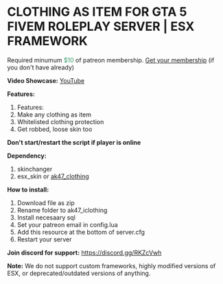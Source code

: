 <h1>CLOTHING AS ITEM FOR GTA 5 FIVEM ROLEPLAY SERVER | ESX FRAMEWORK</h1>
<p>Required minumum <span style="color: #339966;">$10</span> of patreon membership. <a href="https://patreon.com/menanak47" target="_blank">Get your membership</a> (if you don't have already)</p>
<p><strong>Video Showcase:</strong> <a href="https://youtu.be/-9QQQlKoqyE" target="_blank">YouTube</a></p>
<p><strong>Features: </strong></p>
<ol>
<li>Features:</li>
<li>Make any clothing as item</li>
<li>Whitelisted clothing protection</li>
<li>Get robbed, loose skin too </li>
</ol>
<p><strong>Don't start/restart the script if player is online</strong></p>
<p><strong>Dependency:</strong></p>
<ol>
<li>skinchanger</li>
<li>esx_skin or <a href="https://youtu.be/DMsrgJg92PE" target="_blank">ak47_clothing</a></li>
</ol>
<p><strong>How to install:</strong></p>
<ol>
<li>Download file as zip</li>
<li>Rename folder to ak47_iclothing</li>
<li>Install necesaary sql</li>
<li>Set your patreon email in config.lua</li>
<li>Add this resource at the bottom of server.cfg</li>
<li>Restart your server</li>
</ol>
<p><strong>Join discord for support:</strong> <a href="https://discord.gg/RKZcVwh">https://discord.gg/RKZcVwh</a></p>
<p><strong>Note:</strong> We do not support custom frameworks, highly modified versions of ESX, or deprecated/outdated versions of anything.</p>
